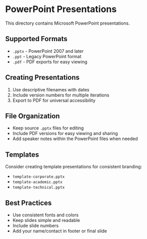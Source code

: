 # PowerPoint Presentations

This directory contains Microsoft PowerPoint presentations.

## Supported Formats

- `.pptx` - PowerPoint 2007 and later
- `.ppt` - Legacy PowerPoint format
- `.pdf` - PDF exports for easy viewing

## Creating Presentations

1. Use descriptive filenames with dates
2. Include version numbers for multiple iterations
3. Export to PDF for universal accessibility

## File Organization

- Keep source `.pptx` files for editing
- Include PDF versions for easy viewing and sharing
- Add speaker notes within the PowerPoint files when needed

## Templates

Consider creating template presentations for consistent branding:
- `template-corporate.pptx`
- `template-academic.pptx`
- `template-technical.pptx`

## Best Practices

- Use consistent fonts and colors
- Keep slides simple and readable
- Include slide numbers
- Add your name/contact in footer or final slide